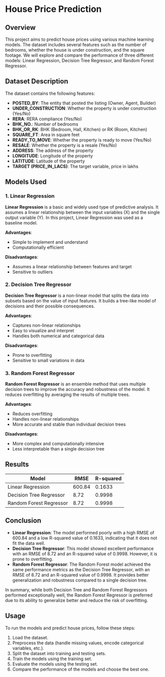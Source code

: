 # House Price Prediction

## Overview

This project aims to predict house prices using various machine learning models. The dataset includes several features such as the number of bedrooms, whether the house is under construction, and the square footage. We will explore and compare the performance of three different models: Linear Regression, Decision Tree Regressor, and Random Forest Regressor.

## Dataset Description

The dataset contains the following features:

- **POSTED_BY**: The entity that posted the listing (Owner, Agent, Builder)
- **UNDER_CONSTRUCTION**: Whether the property is under construction (Yes/No)
- **RERA**: RERA compliance (Yes/No)
- **BHK_NO.**: Number of bedrooms
- **BHK_OR_RK**: BHK (Bedroom, Hall, Kitchen) or RK (Room, Kitchen)
- **SQUARE_FT**: Area in square feet
- **READY_TO_MOVE**: Whether the property is ready to move (Yes/No)
- **RESALE**: Whether the property is a resale (Yes/No)
- **ADDRESS**: The address of the property
- **LONGITUDE**: Longitude of the property
- **LATITUDE**: Latitude of the property
- **TARGET (PRICE_IN_LACS)**: The target variable, price in lakhs

## Models Used

### 1. Linear Regression

**Linear Regression** is a basic and widely used type of predictive analysis. It assumes a linear relationship between the input variables (X) and the single output variable (Y). In this project, Linear Regression was used as a baseline model.

**Advantages**:
- Simple to implement and understand
- Computationally efficient

**Disadvantages**:
- Assumes a linear relationship between features and target
- Sensitive to outliers

### 2. Decision Tree Regressor

**Decision Tree Regressor** is a non-linear model that splits the data into subsets based on the value of input features. It builds a tree-like model of decisions and their possible consequences.

**Advantages**:
- Captures non-linear relationships
- Easy to visualize and interpret
- Handles both numerical and categorical data

**Disadvantages**:
- Prone to overfitting
- Sensitive to small variations in data

### 3. Random Forest Regressor

**Random Forest Regressor** is an ensemble method that uses multiple decision trees to improve the accuracy and robustness of the model. It reduces overfitting by averaging the results of multiple trees.

**Advantages**:
- Reduces overfitting
- Handles non-linear relationships
- More accurate and stable than individual decision trees

**Disadvantages**:
- More complex and computationally intensive
- Less interpretable than a single decision tree

## Results

| Model                 | RMSE           | R-squared      |
|-----------------------|----------------|----------------|
| Linear Regression     | 600.84         | 0.1633         |
| Decision Tree Regressor| 8.72           | 0.9998         |
| Random Forest Regressor| 8.72           | 0.9998         |

## Conclusion

- **Linear Regression**: The model performed poorly with a high RMSE of 600.84 and a low R-squared value of 0.1633, indicating that it does not fit the data well.
- **Decision Tree Regressor**: This model showed excellent performance with an RMSE of 8.72 and an R-squared value of 0.9998. However, it is prone to overfitting.
- **Random Forest Regressor**: The Random Forest model achieved the same performance metrics as the Decision Tree Regressor, with an RMSE of 8.72 and an R-squared value of 0.9998. It provides better generalization and robustness compared to a single decision tree.

In summary, while both Decision Tree and Random Forest Regressors performed exceptionally well, the Random Forest Regressor is preferred due to its ability to generalize better and reduce the risk of overfitting.

## Usage

To run the models and predict house prices, follow these steps:

1. Load the dataset.
2. Preprocess the data (handle missing values, encode categorical variables, etc.).
3. Split the dataset into training and testing sets.
4. Train the models using the training set.
5. Evaluate the models using the testing set.
6. Compare the performance of the models and choose the best one.
